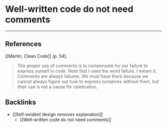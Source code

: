 # Well-written code do not need comments
---
## References
[[Martin, Clean Code]] (p. 54).
> The proper use of comments is to compensate for our failure to express ourself in code. Note that I used the word failure. I meant it. Comments are always failures. We must have them because we cannot always figure out how to express ourselves without them, but their use is not a cause for celebration.

## Backlinks
* [[Self-evident design removes explanation]]
	* [[Well-written code do not need comments]]

<!-- #evergreen -->

<!-- {BearID:4BD44EC2-C868-4EDC-ACFE-E6099F99D9B1-408-0002B76E53EDC271} -->
